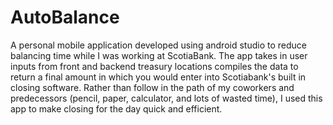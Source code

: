 # AutoBalance
A personal mobile application developed using android studio to reduce balancing
time while I was working at ScotiaBank. The app takes in user inputs from front and backend treasury locations 
compiles the data to return a final amount in which you would enter into Scotiabank's built in closing software. 
Rather than follow in the path of my coworkers and predecessors (pencil, paper, calculator, and lots of wasted time), 
I used this app to make closing for the day quick and efficient. 

